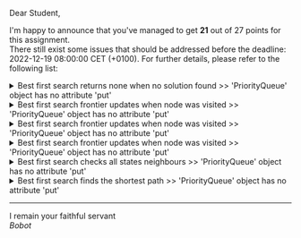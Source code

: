 Dear Student,

I'm happy to announce that you've managed to get **21** out of 27 points for this assignment.\
There still exist some issues that should be addressed before the deadline: 2022-12-19 08:00:00 CET (+0100). For further details, please refer to the following list:

<details><summary>Best first search returns none when no solution found &gt;&gt; &#x27;PriorityQueue&#x27; object has no attribute &#x27;put&#x27;</summary></details>
<details><summary>Best first search frontier updates when node was visited &gt;&gt; &#x27;PriorityQueue&#x27; object has no attribute &#x27;put&#x27;</summary></details>
<details><summary>Best first search frontier updates when node was visited &gt;&gt; &#x27;PriorityQueue&#x27; object has no attribute &#x27;put&#x27;</summary></details>
<details><summary>Best first search frontier updates when node was visited &gt;&gt; &#x27;PriorityQueue&#x27; object has no attribute &#x27;put&#x27;</summary></details>
<details><summary>Best first search checks all states neighbours &gt;&gt; &#x27;PriorityQueue&#x27; object has no attribute &#x27;put&#x27;</summary></details>
<details><summary>Best first search finds the shortest path &gt;&gt; &#x27;PriorityQueue&#x27; object has no attribute &#x27;put&#x27;</summary></details>

-----------
I remain your faithful servant\
_Bobot_